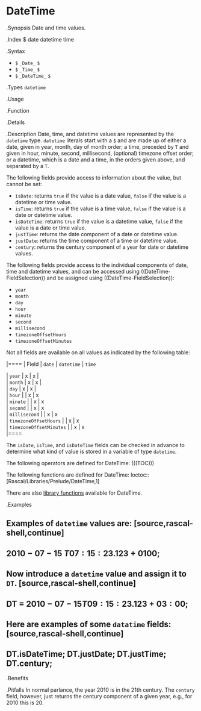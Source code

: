 # DateTime

.Synopsis
Date and time values.

.Index
$ date datetime time

.Syntax

*  `$` `_Date_` `$`
*  `$` `_Time_` `$`
*  `$` `_DateTime_` `$`

.Types
`datetime`

.Usage

.Function

.Details

.Description
Date, time, and datetime values are represented by the `datetime` type.
`datetime` literals start with a `$` and are made up of either a date, given in year, month, day of month order; 
a time, preceded by `T` and given in hour, minute, second, millisecond, (optional) timezone offset order; 
or a datetime, which is a date and a time, in the orders given above, and separated by a `T`. 

The following fields provide access to information about the value, but cannot be set:

* `isDate`: returns `true` if the value is a date value, `false` if the value is a
   datetime or time value.
* `isTime`: returns `true` if the value is a time value, `false` if the value is a
   date or datetime value.
* `isDateTime`: returns `true` if the value is a datetime value, `false` if the value is a
   date or time value.
* `justTime`: returns the date component of a date or datetime value.
* `justDate`: returns the time component of a time or datetime value.
* `century`: returns the century component of a year for date or datetime values.


The following fields provide access to the individual components of date, time and datetime values,
and can be accessed using ((DateTime-FieldSelection)) and be assigned using ((DateTime-FieldSelection)):

*  `year`
*  `month`
*  `day`
*  `hour`
*  `minute`
*  `second`
*  `millisecond`
*  `timezoneOffsetHours`
*  `timezoneOffsetMinutes`


Not all fields are available on all values as indicated by the following table:

|====
| Field                   | `date` | `datetime` | `time` 

| `year`                  |  x     |  x         |        
| `month`                 |  x     |  x         |        
| `day`                   |  x     |  x         |        
| `hour`                  |        |  x         | x      
| `minute`                |        |  x         | x      
| `second`                |        |  x         | x      
| `millisecond`           |        |  x         | x      
| `timezoneOffsetHours`   |        |  x         | x      
| `timezoneOffsetMinutes` |        |  x         | x      
|====

The `isDate`, `isTime`, and `isDateTime` fields can be checked in advance to determine what
kind of value is stored in a variable of type `datetime`.

The following operators are defined for DateTime:
(((TOC)))

The following functions are defined for DateTime:
loctoc::[Rascal/Libraries/Prelude/DateTime,1]

There are also [library functions]((Libraries:Prelude-DateTime)) available for DateTime.

.Examples

Examples of `datetime` values are:
[source,rascal-shell,continue]
----
$2010-07-15$
$T07:15:23.123+0100$;
----
Now introduce a `datetime` value and assign it to `DT`.
[source,rascal-shell,continue]
----
DT = $2010-07-15T09:15:23.123+03:00$;
----
Here are examples of some `datatime` fields:
[source,rascal-shell,continue]
----
DT.isDateTime;
DT.justDate;
DT.justTime;
DT.century;
----

.Benefits

.Pitfalls
In normal parlance, the year 2010 is in the 21th century.
The `century` field, however, just returns the century component of a given year, e.g., for 2010 this is 20.

